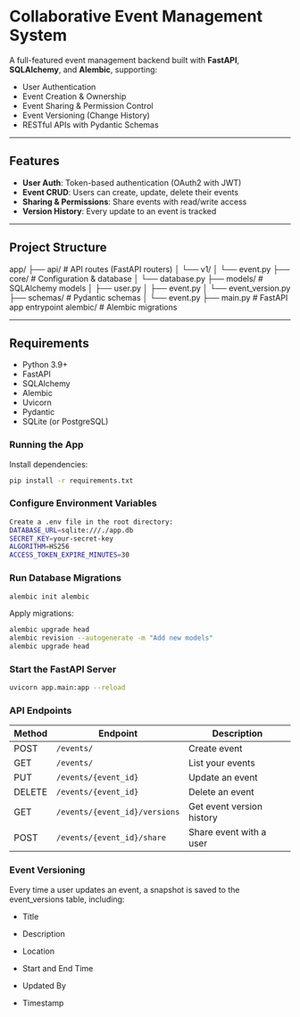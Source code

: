 # Collaborative Event Management System

A full-featured event management backend built with **FastAPI**, **SQLAlchemy**, and **Alembic**, supporting:

- User Authentication
- Event Creation & Ownership
- Event Sharing & Permission Control
- Event Versioning (Change History)
- RESTful APIs with Pydantic Schemas

---

## Features

- **User Auth**: Token-based authentication (OAuth2 with JWT)
- **Event CRUD**: Users can create, update, delete their events
- **Sharing & Permissions**: Share events with read/write access
- **Version History**: Every update to an event is tracked

---

## Project Structure

app/
├── api/ # API routes (FastAPI routers)
│ └── v1/
│ └── event.py
├── core/ # Configuration & database
│ └── database.py
├── models/ # SQLAlchemy models
│ ├── user.py
│ ├── event.py
│ └── event_version.py
├── schemas/ # Pydantic schemas
│ └── event.py
├── main.py # FastAPI app entrypoint
alembic/ # Alembic migrations


---

## Requirements

- Python 3.9+
- FastAPI
- SQLAlchemy
- Alembic
- Uvicorn
- Pydantic
- SQLite (or PostgreSQL)

### Running the App
Install dependencies:

```bash
pip install -r requirements.txt
```
### Configure Environment Variables
```bash
Create a .env file in the root directory:
DATABASE_URL=sqlite:///./app.db  
SECRET_KEY=your-secret-key
ALGORITHM=HS256
ACCESS_TOKEN_EXPIRE_MINUTES=30

```
### Run Database Migrations
```bash
alembic init alembic
```
Apply migrations:
```bash
alembic upgrade head
alembic revision --autogenerate -m "Add new models"
alembic upgrade head

```

### Start the FastAPI Server
```bash
uvicorn app.main:app --reload
```

### API Endpoints
| Method | Endpoint                      | Description                 |
| ------ | ----------------------------- | --------------------------- |
| POST   | `/events/`                    | Create event                |
| GET    | `/events/`                    | List your events            |
| PUT    | `/events/{event_id}`          | Update an event             |
| DELETE | `/events/{event_id}`          | Delete an event             |
| GET    | `/events/{event_id}/versions` | Get event version history   |
| POST   | `/events/{event_id}/share`    | Share event with a user     |

###  Event Versioning
Every time a user updates an event, a snapshot is saved to the event_versions table, including:

* Title

* Description

* Location

* Start and End Time

* Updated By

* Timestamp


